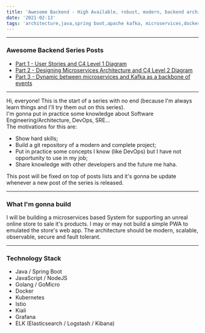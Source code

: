 ```yaml
---
title: 'Awesome Backend - High Available, robust, modern, backend architecture hands on'
date: '2021-02-13'
tags: 'architecture,java,spring boot,apache kafka, microservices,docker,kubernetes,javascript,nodejs,rest api'
---
```


---
### Awesome Backend Series Posts
- <a href="../posts/awesome-backend-part1-user-stories">Part 1 - User Stories and C4 Level 1 Diagram</a>  
- <a href="../posts/awesome-backend-part2-desining-microservices-architecture">Part 2 - Designing Microservices Architecture and C4 Level 2 Diagram</a>  
- <a href="../posts/awesome-backend-part3-dynamic-kafka-events">Part 3 - Dynamic between microservices and Kafka as a backbone of events</a>  

---
Hi, everyone!
This is the start of a series with no end (because I'm always learn things and I'll try them out on this series).  
I'm gonna put in practice some knowledge about Software Engineering/Architecture, DevOps, SRE...  
The motivations for this are:
- Show hard skills;
- Build a git repository of a modern and complete project;
- Put in practice some concepts I know (like DevOps) but I have not opportunity to use in my job;
- Share knowledge with other developers and the future me haha.

This post will be fixed on top of posts lists and it's gonna be update whenever a new post of the series is released.

---
### What I'm gonna build
I will be building a microservices based System for supporting an unreal online store to sale it's products.
I may or may not build a simple PWA to emulated the store's web app.
The architecture should be modern, scalable, observable, secure and fault tolerant.

---
### Technology Stack
- Java / Spring Boot
- JavaScript / NodeJS
- Golang / GoMicro
- Docker
- Kubernetes
- Istio
- Kiali
- Grafana
- ELK (Elasticsearch / Logstash / Kibana)
